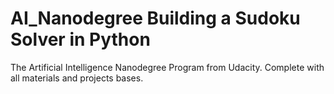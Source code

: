 # AI_Nanodegree Building a Sudoku Solver in Python
The Artificial Intelligence Nanodegree Program from Udacity. Complete with all materials and projects bases.
